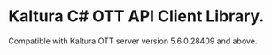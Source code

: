 # Kaltura C# OTT API Client Library.
Compatible with Kaltura OTT server version 5.6.0.28409 and above.
